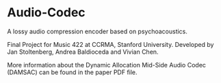 # Audio-Codec

A lossy audio compression encoder based on psychoacoustics.


Final Project for Music 422 at CCRMA, Stanford University.
Developed by Jan Stoltenberg, Andrea Baldioceda and Vivian Chen.

More information about the Dynamic Allocation Mid-Side Audio Codec (DAMSAC) can be found in the paper PDF file.
